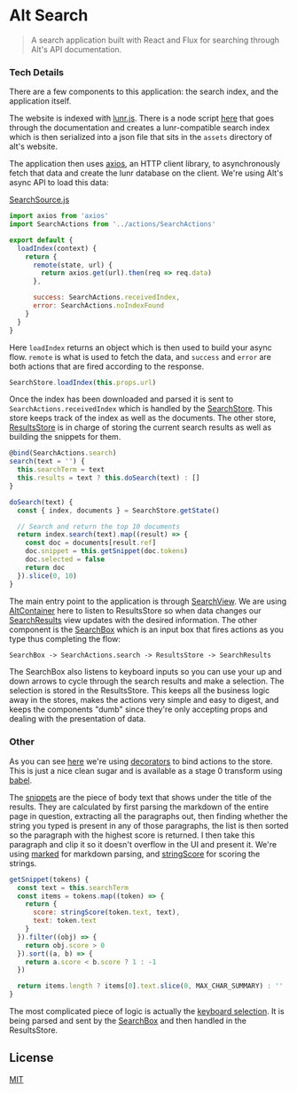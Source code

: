 # Alt Search

> A search application built with React and Flux for searching through Alt's API documentation.

### Tech Details

There are a few components to this application: the search index, and the application itself.

The website is indexed with [lunr.js](http://lunrjs.com/). There is a node script [here](https://github.com/goatslacker/alt/blob/master/web/scripts/createIndex.js) that goes through the documentation and creates a lunr-compatible search index which is then serialized into a json file that sits in the `assets` directory of alt's website.

The application then uses [axios](https://github.com/mzabriskie/axios), an HTTP client library, to asynchronously fetch that data and create the lunr database on the client. We're using Alt's async API to load this data:

[SearchSource.js](https://github.com/goatslacker/alt-search-docs/blob/master/src/sources/SearchSource.js)

```js
import axios from 'axios'
import SearchActions from '../actions/SearchActions'

export default {
  loadIndex(context) {
    return {
      remote(state, url) {
        return axios.get(url).then(req => req.data)
      },

      success: SearchActions.receivedIndex,
      error: SearchActions.noIndexFound
    }
  }
}
```

Here `loadIndex` returns an object which is then used to build your async flow. `remote` is what is used to fetch the data, and `success` and `error` are both actions that are fired according to the response.

```js
SearchStore.loadIndex(this.props.url)
```

Once the index has been downloaded and parsed it is sent to `SearchActions.receivedIndex` which is handled by the [SearchStore](https://github.com/goatslacker/alt-search-docs/blob/master/src/stores/SearchStore.js). This store keeps track of the index as well as the documents. The other store, [ResultsStore](https://github.com/goatslacker/alt-search-docs/blob/master/src/stores/ResultsStore.js) is in charge of storing the current search results as well as building the snippets for them.

```js
@bind(SearchActions.search)
search(text = '') {
  this.searchTerm = text
  this.results = text ? this.doSearch(text) : []
}

doSearch(text) {
  const { index, documents } = SearchStore.getState()

  // Search and return the top 10 documents
  return index.search(text).map((result) => {
    const doc = documents[result.ref]
    doc.snippet = this.getSnippet(doc.tokens)
    doc.selected = false
    return doc
  }).slice(0, 10)
}
```

The main entry point to the application is through [SearchView](https://github.com/goatslacker/alt-search-docs/blob/master/src/components/SearchView.js). We are using [AltContainer](http://alt.js.org/docs/components/altContainer/) here to listen to ResultsStore so when data changes our [SearchResults](https://github.com/goatslacker/alt-search-docs/blob/master/src/components/SearchResults.js) view updates with the desired information. The other component is the [SearchBox](https://github.com/goatslacker/alt-search-docs/blob/master/src/components/SearchBox.js) which is an input box that fires actions as you type thus completing the flow:

```txt
SearchBox -> SearchActions.search -> ResultsStore -> SearchResults
```

The SearchBox also listens to keyboard inputs so you can use your up and down arrows to cycle through the search results and make a selection. The selection is stored in the ResultsStore. This keeps all the business logic away in the stores, makes the actions very simple and easy to digest, and keeps the components "dumb" since they're only accepting props and dealing with the presentation of data.

### Other

As you can see [here](https://github.com/goatslacker/alt-search-docs/blob/master/src/stores/ResultsStore.js#L18) we're using [decorators](https://github.com/wycats/javascript-decorators) to bind actions to the store. This is just a nice clean sugar and is available as a stage 0 transform using [babel](http://babeljs.io/).

The [snippets](https://github.com/goatslacker/alt-search-docs/blob/master/src/stores/ResultsStore.js#L60) are the piece of body text that shows under the title of the results. They are calculated by first parsing the markdown of the entire page in question, extracting all the paragraphs out, then finding whether the string you typed is present in any of those paragraphs, the list is then sorted so the paragraph with the highest score is returned. I then take this paragraph and clip it so it doesn't overflow in the UI and present it. We're using [marked](https://github.com/goatslacker/alt-search-docs/blob/master/src/utils/marked.js) for markdown parsing, and [stringScore](https://github.com/goatslacker/alt-search-docs/blob/master/src/utils/stringScore.js) for scoring the strings.

```js
getSnippet(tokens) {
  const text = this.searchTerm
  const items = tokens.map((token) => {
    return {
      score: stringScore(token.text, text),
      text: token.text
    }
  }).filter((obj) => {
    return obj.score > 0
  }).sort((a, b) => {
    return a.score < b.score ? 1 : -1
  })

  return items.length ? items[0].text.slice(0, MAX_CHAR_SUMMARY) : ''
}
```

The most complicated piece of logic is actually the [keyboard selection](https://github.com/goatslacker/alt-search-docs/blob/master/src/stores/ResultsStore.js#L25). It is being parsed and sent by the [SearchBox](https://github.com/goatslacker/alt-search-docs/blob/master/src/components/SearchBox.js#L15) and then handled in the ResultsStore.

## License

[MIT](http://josh.mit-license.org)
